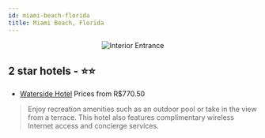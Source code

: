 ```yaml
---
id: miami-beach-florida
title: Miami Beach, Florida
---
```


<center><img src="https://i.travelapi.com/hotels/17000000/16030000/16021700/16021675/32cda9ad_z.jpg" alt="Interior Entrance" /></center>


##  2 star hotels - ⭐️⭐️

-    [Waterside Hotel](https://us.hurb.com/hotels/miami-beach/waterside-hotel-JNP-JP00560Q?cmp=18055) Prices from R$770.50
   > Enjoy recreation amenities such as an outdoor pool or take in the view from a terrace. This hotel also features complimentary wireless Internet access and concierge services.
